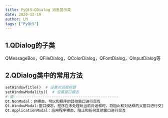 ```yaml
---
title: PyQt5—QDialog 消息提示类
date: 2020-12-19
author: LM
tags: ["PyQt5"]
---
```


## 1.QDialog的子类

QMessageBox，QFileDialog，QColorDialog，QFontDialog，QInputDialog等

## 2.QDialog类中的常用方法

```python
setWindowTitle()  # 设置对话框标题
setWindowModality()  # 设置窗口模态
#-值-----------------------------------------------
Qt.NonModal：非模态，可以和程序的其他窗口进行交互
Qt.WindowModal:窗口模态，程序在未处理玩当前对话框时，将阻止和对话框的父窗口进行交互
Qt.ApplicationModal：应用程序模态，阻止和任何其他窗口进行交互
```

